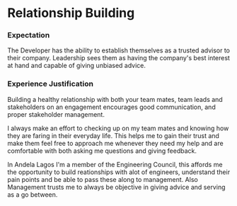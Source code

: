 # Relationship Building

### Expectation
The Developer has the ability to establish themselves as a trusted advisor to their company. Leadership sees them as having the company's best interest at hand and capable of giving unbiased advice.

### Experience Justification
Building a healthy relationship with both your team mates, team leads and stakeholders on an engagement encourages good communication, and proper stakeholder management.

I always make an effort to checking up on my team mates and knowing how they are faring in their everyday life. This helps me to gain their trust and make them feel free to approach me whenever they need my help and are comfortable with both asking me questions and giving feedback.

In Andela Lagos I'm a member of the Engineering Council, this affords me the opportunity to build reationships with alot of engineers, understand their pain points and be able to pass these along to management. Also Management trusts me to always be objective in giving advice and serving as a go between.